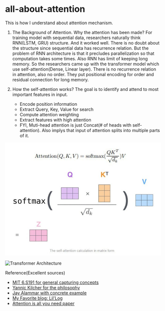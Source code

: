 # all-about-attention

This is how I understand about attention mechanism.

1. The Background of Attention. Why the attention has been made?
   For training model with sequential data, researchers naturally think RNN(LSTM, GRU) structure. And it worked well. There is no doubt about the structure since sequential data has recurrence relation. But the problem of RNN architecture is that it precludes parallelization so that computation takes some times. Also RNN has limit of keeping long memory. So the researchers came up with the transformer model which use self-attention(Dense, Linear layer). There is no recurrence relation in attention, also no order. They put positional encoding for order and residual connection for long memory. 

2. How the self-attention works?
   The goal is to identify and attend to most important features in input.
   - Encode position information
   - Extract Query, Key, Value for search
   - Compute attention weighting
   - Extract features with high attention
   - FYI, Muti-head attention is just Concat(# of heads with self-attention). Also implys that input of attention splits into multiple parts of it.

![Attention score](https://raw.githubusercontent.com/delphinH/all-about-attention/main/attention_score.jpg)



![Transformer Architecture](https://raw.githubusercontent.com/delphinH/all-about-attention/main/transformer_arch.jpg)



Reference(Excellent sources)

* [MIT 6.S191 for general capturing concepts](https://youtu.be/ySEx_Bqxvvo)
* [Yannic Kilcher for the philosophy](https://youtu.be/TrdevFK_am4)
* [Jay Alammar with concrete example](https://jalammar.github.io/illustrated-transformer/)
* [My Favorite blog: Lil'Log](https://lilianweng.github.io/posts/2018-06-24-attention/)
* [Attention is all you need paper](https://arxiv.org/abs/1706.03762)